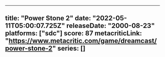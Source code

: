 
---
title: "Power Stone 2"
date: "2022-05-11T05:00:07.725Z"
releaseDate: "2000-08-23"
platforms: ["sdc"]
score: 87
metacriticLink: "https://www.metacritic.com/game/dreamcast/power-stone-2"
series: []
---
